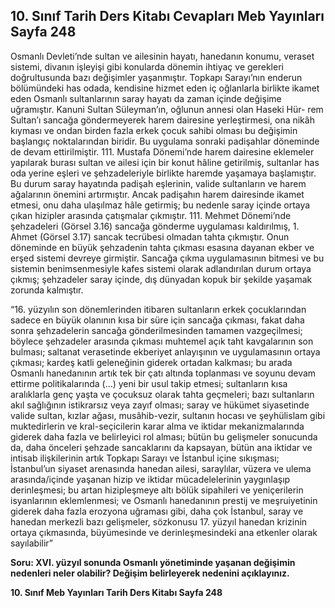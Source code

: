 ## 10. Sınıf Tarih Ders Kitabı Cevapları Meb Yayınları Sayfa 248

Osmanlı Devleti’nde sultan ve ailesinin hayatı, hanedanın konumu, veraset sistemi, divanın işleyişi gibi konularda dönemin ihtiyaç ve gerekleri doğrultusunda bazı değişimler yaşanmıştır. Topkapı Sarayı’nın enderun bölümündeki has odada, kendisine hizmet eden iç oğlanlarla birlikte ikamet eden Osmanlı sultanlarının saray hayatı da zaman içinde değişime uğramıştır. Kanuni Sultan Süleyman’ın, oğlunun annesi olan Haseki Hür- rem Sultan’ı sancağa göndermeyerek harem dairesine yerleştirmesi, ona nikâh kıyması ve ondan birden fazla erkek çocuk sahibi olması bu değişimin başlangıç noktalarından biridir. Bu uygulama sonraki padişahlar döneminde de devam ettirilmiştir. 111. Mustafa Dönemi’nde harem dairesine eklemeler yapılarak burası sultan ve ailesi için bir konut hâline getirilmiş, sultanlar has oda yerine eşleri ve şehzadeleriyle birlikte haremde yaşamaya başlamıştır. Bu durum saray hayatında padişah eşlerinin, valide sultanların ve harem ağalarının önemini artırmıştır. Ancak padişahın harem dairesinde ikamet etmesi, onu daha ulaşılmaz hâle getirmiş; bu nedenle saray içinde ortaya çıkan hizipler arasında çatışmalar çıkmıştır. 111. Mehmet Dönemi’nde şehzadeleri (Görsel 3.16) sancağa gönderme uygulaması kaldırılmış, 1. Ahmet (Görsel 3.17) sancak tecrübesi olmadan tahta çıkmıştır. Onun döneminde en büyük şehzadenin tahta çıkması esasına dayanan ekber ve erşed sistemi devreye girmiştir. Sancağa çıkma uygulamasının bitmesi ve bu sistemin benimsenmesiyle kafes sistemi olarak adlandırılan durum ortaya çıkmış; şehzadeler saray içinde, dış dünyadan kopuk bir şekilde yaşamak zorunda kalmıştır.

“16. yüzyılın son dönemlerinden itibaren sultanların erkek çocuklarından sadece en büyük olanının kısa bir süre için sancağa çıkması, fakat daha sonra şehzadelerin sancağa gönderilmesinden tamamen vazgeçilmesi; böylece şehzadeler arasında çıkması muhtemel açık taht kavgalarının son bulması; saltanat verasetinde ekberiyet anlayışının ve uygulamasının ortaya çıkması; kardeş katli geleneğinin giderek ortadan kalkması; bu arada Osmanlı hanedanının artık tek bir çatı altında toplanması ve soyunu devam ettirme politikalarında (…) yeni bir usul takip etmesi; sultanların kısa aralıklarla genç yaşta ve çocuksuz olarak tahta geçmeleri; bazı sultanların akıl sağlığının istikrarsız veya zayıf olması; saray ve hükümet siyasetinde valide sultan, kızlar ağası, musâhib-vezir, sultanın hocası ve şeyhülislam gibi muktedirlerin ve kral-seçicilerin karar alma ve iktidar mekanizmalarında giderek daha fazla ve belirleyici rol alması; bütün bu gelişmeler sonucunda da, daha önceleri şehzade sancaklarını da kapsayan, bütün ana iktidar ve intisab ilişkilerinin artık Topkapı Sarayı ve İstanbul içine sıkışması; İstanbul’un siyaset arenasında hanedan ailesi, saraylılar, vüzera ve ulema arasında/içinde yaşanan hizip ve iktidar mücadelelerinin yaygınlaşıp derinleşmesi; bu artan hizipleşmeye altı bölük sipahileri ve yeniçerilerin isyanlarının eklemlenmesi; ve Osmanlı hanedanının prestij ve meşruiyetinin giderek daha fazla erozyona uğraması gibi, daha çok İstanbul, saray ve hanedan merkezli bazı gelişmeler, sözkonusu 17. yüzyıl hanedan krizinin ortaya çıkmasında, büyümesinde ve derinleşmesindeki ana etkenler olarak sayılabilir”

**Soru: XVI. yüzyıl sonunda Osmanlı yönetiminde yaşanan değişimin nedenleri neler olabilir? Değişim belirleyerek nedenini açıklayınız.**

**10. Sınıf Meb Yayınları Tarih Ders Kitabı Sayfa 248**